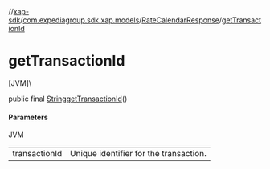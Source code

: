 //[xap-sdk](../../../index.md)/[com.expediagroup.sdk.xap.models](../index.md)/[RateCalendarResponse](index.md)/[getTransactionId](get-transaction-id.md)

# getTransactionId

[JVM]\

public final [String](https://docs.oracle.com/javase/8/docs/api/java/lang/String.html)[getTransactionId](get-transaction-id.md)()

#### Parameters

JVM

| | |
|---|---|
| transactionId | Unique identifier for the transaction. |
